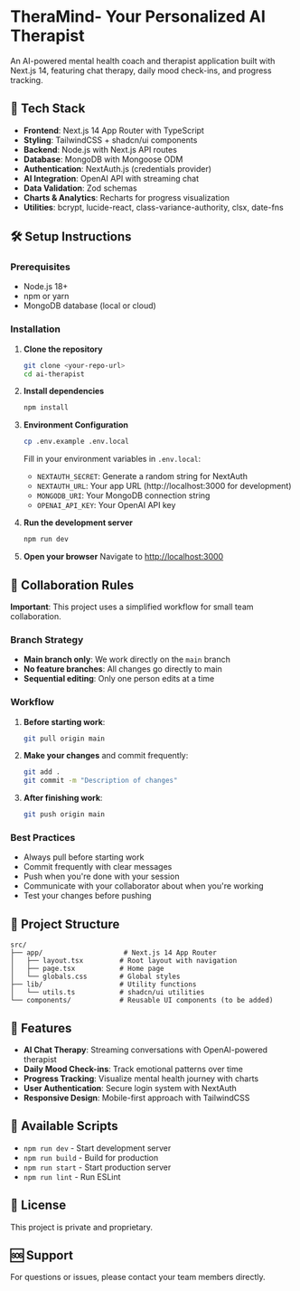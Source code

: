 # TheraMind- Your Personalized AI Therapist

An AI-powered mental health coach and therapist application built with Next.js 14, featuring chat therapy, daily mood check-ins, and progress tracking.

## 🚀 Tech Stack

- **Frontend**: Next.js 14 App Router with TypeScript
- **Styling**: TailwindCSS + shadcn/ui components
- **Backend**: Node.js with Next.js API routes
- **Database**: MongoDB with Mongoose ODM
- **Authentication**: NextAuth.js (credentials provider)
- **AI Integration**: OpenAI API with streaming chat
- **Data Validation**: Zod schemas
- **Charts & Analytics**: Recharts for progress visualization
- **Utilities**: bcrypt, lucide-react, class-variance-authority, clsx, date-fns

## 🛠️ Setup Instructions

### Prerequisites
- Node.js 18+ 
- npm or yarn
- MongoDB database (local or cloud)

### Installation

1. **Clone the repository**
   ```bash
   git clone <your-repo-url>
   cd ai-therapist
   ```

2. **Install dependencies**
   ```bash
   npm install
   ```

3. **Environment Configuration**
   ```bash
   cp .env.example .env.local
   ```
   
   Fill in your environment variables in `.env.local`:
   - `NEXTAUTH_SECRET`: Generate a random string for NextAuth
   - `NEXTAUTH_URL`: Your app URL (http://localhost:3000 for development)
   - `MONGODB_URI`: Your MongoDB connection string
   - `OPENAI_API_KEY`: Your OpenAI API key

4. **Run the development server**
   ```bash
   npm run dev
   ```

5. **Open your browser**
   Navigate to [http://localhost:3000](http://localhost:3000)

## 🤝 Collaboration Rules

**Important**: This project uses a simplified workflow for small team collaboration.

### Branch Strategy
- **Main branch only**: We work directly on the `main` branch
- **No feature branches**: All changes go directly to main
- **Sequential editing**: Only one person edits at a time

### Workflow
1. **Before starting work**:
   ```bash
   git pull origin main
   ```

2. **Make your changes** and commit frequently:
   ```bash
   git add .
   git commit -m "Description of changes"
   ```

3. **After finishing work**:
   ```bash
   git push origin main
   ```

### Best Practices
- Always pull before starting work
- Commit frequently with clear messages
- Push when you're done with your session
- Communicate with your collaborator about when you're working
- Test your changes before pushing

## 📁 Project Structure

```
src/
├── app/                    # Next.js 14 App Router
│   ├── layout.tsx         # Root layout with navigation
│   ├── page.tsx           # Home page
│   └── globals.css        # Global styles
├── lib/                   # Utility functions
│   └── utils.ts           # shadcn/ui utilities
└── components/            # Reusable UI components (to be added)
```

## 🎯 Features

- **AI Chat Therapy**: Streaming conversations with OpenAI-powered therapist
- **Daily Mood Check-ins**: Track emotional patterns over time
- **Progress Tracking**: Visualize mental health journey with charts
- **User Authentication**: Secure login system with NextAuth
- **Responsive Design**: Mobile-first approach with TailwindCSS

## 🔧 Available Scripts

- `npm run dev` - Start development server
- `npm run build` - Build for production
- `npm run start` - Start production server
- `npm run lint` - Run ESLint

## 📝 License

This project is private and proprietary.

## 🆘 Support

For questions or issues, please contact your team members directly.

